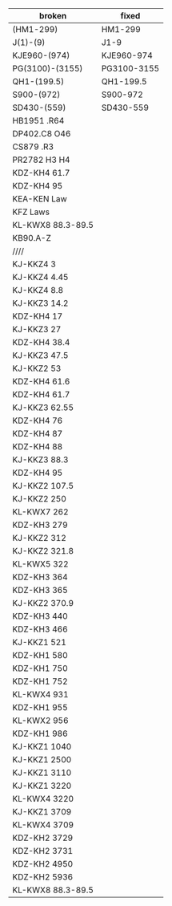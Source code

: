    broken | fixed
--------- | -----
(HM1-299) | HM1-299
J(1)-(9) | J1-9
KJE960-(974) | KJE960-974
PG(3100)-(3155) | PG3100-3155
QH1-(199.5) | QH1-199.5
S900-(972) | S900-972
SD430-(559) | SD430-559
HB1951 .R64 |
DP402.C8 O46 |
CS879 .R3 |
PR2782 H3 H4 |
KDZ-KH4 61.7 |
KDZ-KH4 95 |
KEA-KEN Law | 
KFZ Laws |
KL-KWX8 88.3-89.5 |
KB90.A-Z |
//// | 
KJ-KKZ4	3 |
KJ-KKZ4	4.45 |
KJ-KKZ4	8.8 |
KJ-KKZ3	14.2 |
KDZ-KH4	17 |
KJ-KKZ3	27 |
KDZ-KH4	38.4 |
KJ-KKZ3	47.5 |
KJ-KKZ2	53 |
KDZ-KH4	61.6 |
KDZ-KH4	61.7 |
KJ-KKZ3	62.55 |
KDZ-KH4	76 |
KDZ-KH4	87 |
KDZ-KH4	88 |
KJ-KKZ3	88.3 |
KDZ-KH4	95 |
KJ-KKZ2	107.5 |
KJ-KKZ2	250 |
KL-KWX7	262 |
KDZ-KH3	279 |
KJ-KKZ2	312 |
KJ-KKZ2	321.8 |
KL-KWX5	322 |
KDZ-KH3	364 |
KDZ-KH3	365 |
KJ-KKZ2	370.9 |
KDZ-KH3	440 |
KDZ-KH3	466 |
KJ-KKZ1	521 |
KDZ-KH1	580 |
KDZ-KH1	750 |
KDZ-KH1	752 |
KL-KWX4	931 |
KDZ-KH1	955 |
KL-KWX2	956 |
KDZ-KH1	986 |
KJ-KKZ1	1040 |
KJ-KKZ1	2500 |
KJ-KKZ1	3110 |
KJ-KKZ1	3220 |
KL-KWX4	3220 |
KJ-KKZ1	3709 |
KL-KWX4	3709 |
KDZ-KH2	3729 |
KDZ-KH2	3731 |
KDZ-KH2	4950 |
KDZ-KH2	5936 |
KL-KWX8	88.3-89.5  |
